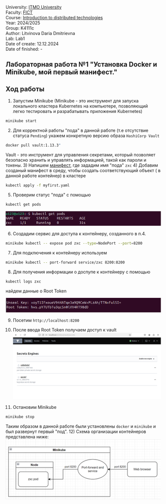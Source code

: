 University: [ITMO University](https://itmo.ru/ru/) \
Faculty: [FICT](https://fict.itmo.ru) \
Course: [Introduction to distributed technologies](https://github.com/itmo-ict-faculty/introduction-to-distributed-technologies) \
Year: 2024/2025 \
Group: K4111c \
Author: Litvinova Daria Dmitrievna \
Lab: Lab1 \
Date of create: 12.12.2024 \
Date of finished: -
## Лабораторная работа №1 "Установка Docker и Minikube, мой первый манифест."
## Ход работы
1) Запустим Minikube (Minikube - это инструмент для запуска локального кластера Kubernetes на компьютере, позволяющий легко тестировать и разрабатывать приложения Kubernetes)
```bash
minikube start
```
2) Для корректной работы "пода" в данной работе (т.е отсутствие статуса `Pending`) укажем конкретную версию образа `HashiCorp Vault`
```bash 
docker pull vault:1.13.3"
```
Vault - это инструмент для управления секретами, который позволяет безопасно хранить и управлять информацией, такой как пароли и токены.
3) Напишем [манифест](myfirst.yml), где зададим имя "пода" `zxc`
4) Добавим созданый манифест в среду, чтобы создать соответствующий объект ( в данной работе контейнер) в кластере
```bash 
kubectl apply -f myfirst.yaml
```
5) Проверим статус "пода" с помощью
```bash
kubectl get pods
```
![image](./images/pod_status.png)

6) Создадим сервис для доступа к контейнеру, созданного в п.4.
```bash
minikube kubectl -- expose pod zxc --type=NodePort --port=8200
```
7) Для подключения к контейнеру используем 
```bash
minikube kubectl -- port-forward service/zxc 8200:8200
 ```
8) Для получения информации о доспупе к контейнеру с помощью
```bash
kubectl logs zxc
 ```
найдем данные о Root Token

![image](./images/root_token.png)

9) Посетим `http://localhost:8200`

10) После ввода Root Token получаем доступ к vault 
![image](./images/access.png)

11) Остановим Minikube
 ```bash
minikube stop
``` 
Таким образом в данной работе были установлены `docker` и `minikube` и был развернут первый "под".
12) Схема организации контейнеров представлена ниже:
![image](./images/draw_lab1.png)

